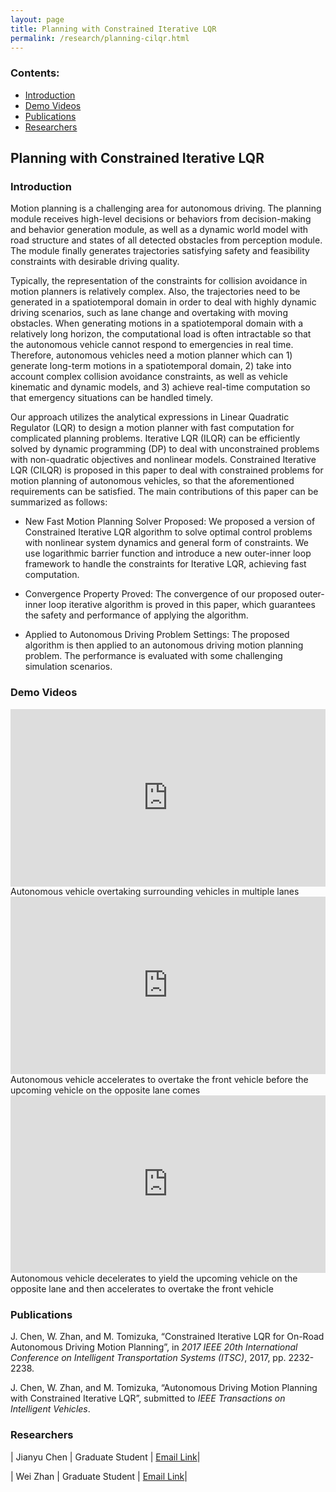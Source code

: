```yaml
---
layout: page
title: Planning with Constrained Iterative LQR
permalink: /research/planning-cilqr.html
---
```


### Contents:

* [Introduction](#id1)
* [Demo Videos](#id2)
* [Publications](#id3)
* [Researchers](#id4)

<!-- Title your work here -->

## Planning with Constrained Iterative LQR

<!-- Add your own introduction here -->

### <a name="id1"></a>Introduction

Motion planning is a challenging area for autonomous driving. The planning module receives high-level decisions or behaviors from decision-making and behavior generation module, as well as a dynamic world model with road structure and states of all detected obstacles from perception module. The module finally generates trajectories satisfying safety and feasibility constraints with desirable driving quality. 

Typically, the representation of the constraints for collision avoidance in motion planners is relatively complex. Also, the trajectories need to be generated in a spatiotemporal domain in order to deal with highly dynamic driving scenarios, such as lane change and overtaking with moving obstacles. When generating motions in a spatiotemporal domain with a relatively long horizon, the computational load is often intractable so that the autonomous vehicle cannot respond to emergencies in real time. Therefore, autonomous vehicles need a motion planner which can 1) generate long-term motions in a spatiotemporal domain, 2) take into account complex collision avoidance constraints, as well as vehicle kinematic and dynamic models, and 3) achieve real-time computation so that emergency situations can be handled timely. 

Our approach utilizes the analytical expressions in Linear Quadratic Regulator (LQR) to design a motion planner with fast computation for complicated planning problems. Iterative LQR (ILQR) can be efficiently solved by dynamic programming (DP) to deal with unconstrained problems with non-quadratic objectives and nonlinear models. Constrained Iterative LQR (CILQR) is proposed in this paper to deal with constrained problems for motion planning of autonomous vehicles, so that the aforementioned requirements can be satisfied. The main contributions of this paper can be summarized as follows:

* New Fast Motion Planning Solver Proposed: 
We proposed a version of Constrained Iterative LQR algorithm to solve optimal control problems with nonlinear system dynamics and general form of constraints. We use logarithmic barrier function and introduce a new outer-inner loop framework to handle the constraints for Iterative LQR, achieving fast computation. 

* Convergence Property Proved:
The convergence of our proposed outer-inner loop iterative algorithm is proved in this paper, which guarantees the safety and performance of applying the algorithm.

* Applied to Autonomous Driving Problem Settings:
The proposed algorithm is then applied to an autonomous driving motion planning problem. The performance is evaluated with some challenging simulation scenarios.

### <a name="id2"></a>Demo Videos

<div style="position: relative; width: 100%; height: 0; padding-bottom: 56.3%;">
<iframe style = "position: absolute; width: 100%; height: 100%; left: 0; top: 0;"
  src="https://www.youtube.com/embed/Yivfd588l6s" frameborder="0" allow="autoplay; encrypted-media" allowfullscreen></iframe>
</div>

<div class="image-caption">Autonomous vehicle overtaking surrounding vehicles in multiple lanes</div>

<div style="position: relative; width: 100%; height: 0; padding-bottom: 56.3%;">
<iframe style = "position: absolute; width: 100%; height: 100%; left: 0; top: 0;"
  src="https://www.youtube.com/embed/uc3XBkji9-8" frameborder="0" allow="autoplay; encrypted-media" allowfullscreen></iframe>
</div>

<div class="image-caption">Autonomous vehicle accelerates to overtake the front vehicle before the upcoming vehicle on the opposite lane comes</div>

<div style="position: relative; width: 100%; height: 0; padding-bottom: 56.3%;">
<iframe style = "position: absolute; width: 100%; height: 100%; left: 0; top: 0;"
  src="https://www.youtube.com/embed/uw0QAiGd2nw" frameborder="0" allow="autoplay; encrypted-media" allowfullscreen></iframe>
</div>

<div class="image-caption">Autonomous vehicle decelerates to yield the upcoming vehicle on the opposite lane and then accelerates to overtake the front vehicle</div>

### <a name="id3"></a> Publications
J. Chen, W. Zhan, and M. Tomizuka, “Constrained Iterative LQR for On-Road Autonomous Driving Motion Planning”, in *2017 IEEE 20th International Conference on Intelligent Transportation Systems (ITSC)*, 2017, pp. 2232-2238.

J. Chen, W. Zhan, and M. Tomizuka, “Autonomous Driving Motion Planning with Constrained Iterative LQR”, submitted to *IEEE Transactions on Intelligent Vehicles*.

### <a name="id4"></a>Researchers

| Jianyu Chen | Graduate Student | [Email Link](mailto:jianyuchen@berkeley.edu)|

| Wei Zhan | Graduate Student | [Email Link](mailto:wzhan@berkeley.edu)|



